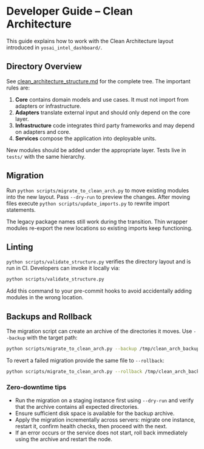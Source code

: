 # Developer Guide – Clean Architecture

This guide explains how to work with the Clean Architecture layout introduced in
`yosai_intel_dashboard/`.

## Directory Overview

See [clean_architecture_structure.md](clean_architecture_structure.md) for the
complete tree. The important rules are:

1. **Core** contains domain models and use cases. It must not import from
   adapters or infrastructure.
2. **Adapters** translate external input and should only depend on the core
   layer.
3. **Infrastructure** code integrates third party frameworks and may depend on
   adapters and core.
4. **Services** compose the application into deployable units.

New modules should be added under the appropriate layer. Tests live in `tests/`
with the same hierarchy.

## Migration

Run `python scripts/migrate_to_clean_arch.py` to move existing modules into the
new layout. Pass `--dry-run` to preview the changes. After moving files execute
`python scripts/update_imports.py` to rewrite import statements.

The legacy package names still work during the transition. Thin wrapper modules
re-export the new locations so existing imports keep functioning.

## Linting

`python scripts/validate_structure.py` verifies the directory layout and is run
in CI. Developers can invoke it locally via:

```bash
python scripts/validate_structure.py
```

Add this command to your pre-commit hooks to avoid accidentally adding modules in
the wrong location.
## Backups and Rollback

The migration script can create an archive of the directories it moves. Use `--backup` with the target path:

```bash
python scripts/migrate_to_clean_arch.py --backup /tmp/clean_arch_backup.tar.gz
```

To revert a failed migration provide the same file to `--rollback`:

```bash
python scripts/migrate_to_clean_arch.py --rollback /tmp/clean_arch_backup.tar.gz
```

### Zero-downtime tips

- Run the migration on a staging instance first using `--dry-run` and verify that the archive contains all expected directories.
- Ensure sufficient disk space is available for the backup archive.
- Apply the migration incrementally across servers: migrate one instance, restart it, confirm health checks, then proceed with the next.
- If an error occurs or the service does not start, roll back immediately using the archive and restart the node.
